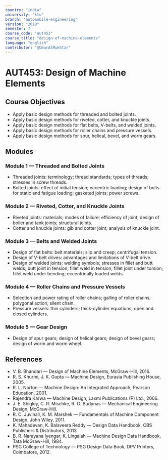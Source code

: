 ```yaml
---
country: "india"
university: "ktu"
branch: "automobile-engineering"
version: "2019"
semester: 7
course_code: "aut453"
course_title: "design-of-machine-elements"
language: "english"
contributor: "@UmarAlMukhtar"
---
```


# AUT453: Design of Machine Elements

## Course Objectives

- Apply basic design methods for threaded and bolted joints.
- Apply basic design methods for riveted, cotter, and knuckle joints.
- Apply basic design methods for flat belts, V-belts, and welded joints.
- Apply basic design methods for roller chains and pressure vessels.
- Apply basic design methods for spur, helical, bevel, and worm gears.

## Modules

### Module 1 — Threaded and Bolted Joints

- Threaded joints: terminology; thread standards; types of threads; stresses in screw threads.
- Bolted joints: effect of initial tension; eccentric loading; design of bolts for static and fatigue loading; gasketed joints; power screws.

### Module 2 — Riveted, Cotter, and Knuckle Joints

- Riveted joints: materials; modes of failure; efficiency of joint; design of boiler and tank joints; structural joints.
- Cotter and knuckle joints: gib and cotter joint; analysis of knuckle joint.

### Module 3 — Belts and Welded Joints

- Design of flat belts: belt materials; slip and creep; centrifugal tension.
- Design of V-belt drives: advantages and limitations of V-belt drive.
- Design of welded joints: welding symbols; stresses in fillet and butt welds; butt joint in tension; fillet weld in tension; fillet joint under torsion; fillet weld under bending; eccentrically loaded welds.

### Module 4 — Roller Chains and Pressure Vessels

- Selection and power rating of roller chains; galling of roller chains; polygonal action; silent chain.
- Pressure vessels: thin cylinders; thick-cylinder equations; open and closed cylinders.

### Module 5 — Gear Design

- Design of spur gears; design of helical gears; design of bevel gears; design of worm and worm wheel.

## References

- V. B. Bhandari — Design of Machine Elements, McGraw-Hill, 2016.
- R. S. Khurmi, J. K. Gupta — Machine Design, Eurasia Publishing House, 2005.
- R. L. Norton — Machine Design: An Integrated Approach, Pearson Education, 2001.
- Rajendra Karwa — Machine Design, Laxmi Publications (P) Ltd., 2006.
- J. E. Shigley, C. R. Mischke, R. G. Budynas — Mechanical Engineering Design, McGraw-Hill.
- R. C. Juvinall, K. M. Marshek — Fundamentals of Machine Component Design, John Wiley, 2011.
- K. Mahadevan, K. Balaveera Reddy — Design Data Handbook, CBS Publishers & Distributors, 2013.
- B. R. Narayana Iyengar, K. Lingaiah — Machine Design Data Handbook, Tata McGraw-Hill, 1984.
- PSG College of Technology — PSG Design Data Book, DPV Printers, Coimbatore, 2012.
